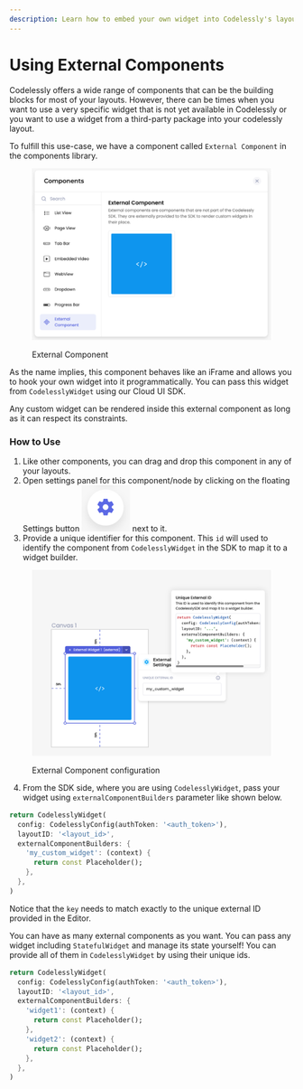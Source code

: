 ```yaml
---
description: Learn how to embed your own widget into Codelessly's layout.
---
```


# Using External Components

Codelessly offers a wide range of components that can be the building blocks for most of your layouts. However, there can be times when you want to use a very specific widget that is not yet available in Codelessly or you want to use a widget from a third-party package into your codelessly layout.

To fulfill this use-case, we have a component called `External Component` in the components library.

<figure><img src="../.gitbook/assets/image (15).png" alt=""><figcaption><p>External Component</p></figcaption></figure>

As the name implies, this component behaves like an iFrame and allows you to hook your own widget into it programmatically. You can pass this widget from `CodelesslyWidget` using our Cloud UI SDK.

Any custom widget can be rendered inside this external component as long as it can respect its constraints.

### How to Use

1. Like other components, you can drag and drop this component in any of your layouts.
2. Open settings panel for this component/node by clicking on the floating Settings button <img src="../.gitbook/assets/image (16).png" alt="" data-size="line"> next to it.
3. Provide a unique identifier for this component. This `id` will used to identify the component from `CodelesslyWidget` in the SDK to map it to a widget builder.

<figure><img src="../.gitbook/assets/image (19).png" alt="" width="563"><figcaption><p>External Component configuration</p></figcaption></figure>

4. From the SDK side, where you are using `CodelesslyWidget`, pass your widget using `externalComponentBuilders` parameter like shown below.

```dart
return CodelesslyWidget(
  config: CodelesslyConfig(authToken: '<auth_token>'),
  layoutID: '<layout_id>',
  externalComponentBuilders: {
    'my_custom_widget': (context) {
      return const Placeholder();
    },
  },
)
```

Notice that the `key` needs to match exactly to the unique external ID provided in the Editor.



You can have as many external components as you want. You can pass any widget including `StatefulWidget` and manage its state yourself! You can provide all of them in `CodelesslyWidget` by using their unique ids.

```dart
return CodelesslyWidget(
  config: CodelesslyConfig(authToken: '<auth_token>'),
  layoutID: '<layout_id>',
  externalComponentBuilders: {
    'widget1': (context) {
      return const Placeholder();
    },
    'widget2': (context) {
      return const Placeholder();
    },
  },
)
```
